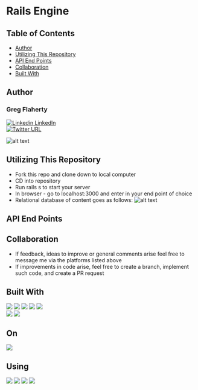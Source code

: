 
# Rails Engine



## Table of Contents

  - [Author](#author)
  - [Utilizing This Repository](#utilizing-this-repository)
  - [API End Points](#api-end-points)
  - [Collaboration](#collaboration)
  - [Built With](#built-with)


## Author

   ### Greg Flaherty <br>
   [![Linkedin](https://i.stack.imgur.com/gVE0j.png) LinkedIn](https://www.linkedin.com/gregoryjflaherty)<br>
   [![Twitter URL](https://img.shields.io/twitter/url/https/twitter.com/gregjflaherty.svg?style=social&label=Follow%20%40gregjflaherty)](https://twitter.com/gregjflaherty)


![alt text](https://user-images.githubusercontent.com/87443686/161275037-2fcb9079-ea22-41f7-84b2-e217c10f06fe.png)


</div>



## Utilizing This Repository

- Fork this repo and clone down to local computer
- CD into repository 
- Run rails s to start your server
- In browser - go to localhost:3000 and enter in your end point of choice 
- Relational database of content goes as follows: 
![alt text](https://user-images.githubusercontent.com/87443686/161279206-3b5b3d68-0d5c-4760-8d0f-a08f93f4feb5.png)
  
## API End Points


## Collaboration

- If feedback, ideas to improve or general comments arise feel free to message me via the platforms listed above
- If improvements in code arise, feel free to create a branch, implement such code, and create a PR request


## Built With

<p>
  <img src="https://img.shields.io/badge/Ruby-CC0000.svg?&style=flaste&logo=ruby&logoColor=white" />
  <img src="https://img.shields.io/badge/ActiveRecord-CC0000.svg?&style=flaste&logo=rubyonrails&logoColor=white" />
  <img src="https://img.shields.io/badge/Atom-66595C.svg?&style=flaste&logo=atom&logoColor=white" />  
  <img src="https://img.shields.io/badge/Git-F05032.svg?&style=flaste&logo=git&logoColor=white" />
  <img src="https://img.shields.io/badge/GitHub-181717.svg?&style=flaste&logo=github&logoColor=white" />
  </br>
  <img src="https://img.shields.io/badge/Postman-FF6E4F.svg?&style=flat&logo=postman&logoColor=white" />
  <img src="https://img.shields.io/badge/PostgreSQL-4169E1.svg?&style=flaste&logo=postgresql&logoColor=white" />
</p>

## On

<p>
  <img src="https://img.shields.io/badge/Ruby%20On%20Rails-b81818.svg?&style=flat&logo=rubyonrails&logoColor=white" />
</p>

## Using 
<p>
  <img src="https://img.shields.io/badge/OOP-b81818.svg?&style=flaste&logo=OOP&logoColor=white" />
  <img src="https://img.shields.io/badge/TDD-b87818.svg?&style=flaste&logo=TDD&logoColor=white" />
  <img src="https://img.shields.io/badge/MVC-b8b018.svg?&style=flaste&logo=MVC&logoColor=white" />
  <img src="https://img.shields.io/badge/REST-33b818.svg?&style=flaste&logo=REST&logoColor=white" />  
</p>
